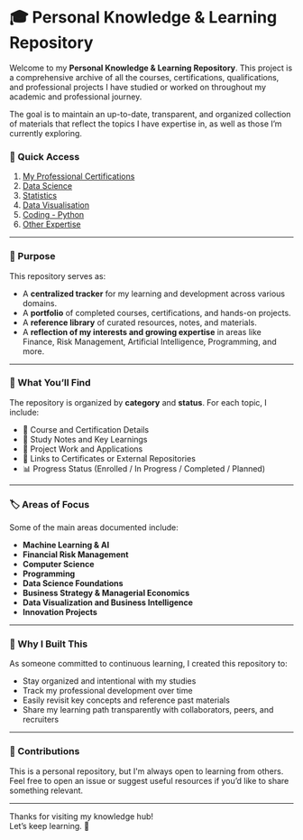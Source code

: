 # 🎓 Personal Knowledge & Learning Repository

Welcome to my **Personal Knowledge & Learning Repository**. This project is a comprehensive archive of all the courses, certifications, qualifications, and professional projects I have studied or worked on throughout my academic and professional journey.

The goal is to maintain an up-to-date, transparent, and organized collection of materials that reflect the topics I have expertise in, as well as those I’m currently exploring.


### 🔗 Quick Access

1. [My Professional Certifications](./Certifications.md)
2. [Data Science](./DataScience.md)
3. [Statistics](./Statistics.md)
4. [Data Visualisation](./DataVisualisation.md)
5. [Coding - Python](./PythonStudies.md)
6. [Other Expertise](./Courses.md)

---

### 🧭 Purpose

This repository serves as:

- A **centralized tracker** for my learning and development across various domains.
- A **portfolio** of completed courses, certifications, and hands-on projects.
- A **reference library** of curated resources, notes, and materials.
- A **reflection of my interests and growing expertise** in areas like Finance, Risk Management, Artificial Intelligence, Programming, and more.

---

### 📂 What You’ll Find

The repository is organized by **category** and **status**. For each topic, I include:

- 📜 Course and Certification Details  
- 🧠 Study Notes and Key Learnings  
- 🧪 Project Work and Applications  
- 🔗 Links to Certificates or External Repositories  
- 📊 Progress Status (Enrolled / In Progress / Completed / Planned)

---

### 🏷️ Areas of Focus

Some of the main areas documented include:

- **Machine Learning & AI**  
- **Financial Risk Management**    
- **Computer Science**  
- **Programming**
- **Data Science Foundations**  
- **Business Strategy & Managerial Economics**  
- **Data Visualization and Business Intelligence**  
- **Innovation Projects**

---

### 📌 Why I Built This

As someone committed to continuous learning, I created this repository to:

- Stay organized and intentional with my studies  
- Track my professional development over time  
- Easily revisit key concepts and reference past materials  
- Share my learning path transparently with collaborators, peers, and recruiters

---

### 🤝 Contributions

This is a personal repository, but I'm always open to learning from others.  
Feel free to open an issue or suggest useful resources if you’d like to share something relevant.

---

Thanks for visiting my knowledge hub!  
Let’s keep learning. 🚀
